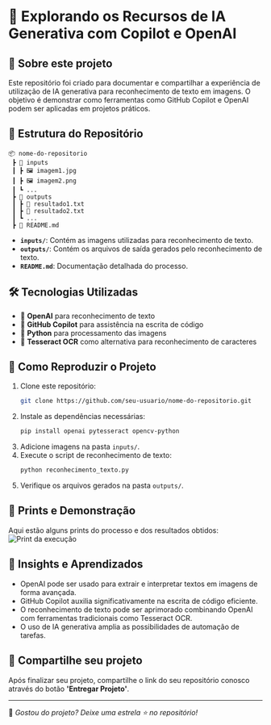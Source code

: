 
# 🚀 Explorando os Recursos de IA Generativa com Copilot e OpenAI

## 📌 Sobre este projeto
Este repositório foi criado para documentar e compartilhar a experiência de utilização de IA generativa para reconhecimento de texto em imagens. O objetivo é demonstrar como ferramentas como GitHub Copilot e OpenAI podem ser aplicadas em projetos práticos.

## 📂 Estrutura do Repositório
```
📦 nome-do-repositorio
 ┣ 📂 inputs
 ┃ ┣ 🖼️ imagem1.jpg
 ┃ ┣ 🖼️ imagem2.png
 ┃ ┗ ...
 ┣ 📂 outputs
 ┃ ┣ 📄 resultado1.txt
 ┃ ┣ 📄 resultado2.txt
 ┃ ┗ ...
 ┣ 📄 README.md
```

- **`inputs/`**: Contém as imagens utilizadas para reconhecimento de texto.
- **`outputs/`**: Contém os arquivos de saída gerados pelo reconhecimento de texto.
- **`README.md`**: Documentação detalhada do processo.

## 🛠 Tecnologias Utilizadas
- 🧠 **OpenAI** para reconhecimento de texto
- 🤖 **GitHub Copilot** para assistência na escrita de código
- 🐍 **Python** para processamento das imagens
- 📝 **Tesseract OCR** como alternativa para reconhecimento de caracteres

## 🚀 Como Reproduzir o Projeto
1. Clone este repositório:
   ```bash
   git clone https://github.com/seu-usuario/nome-do-repositorio.git
   ```
2. Instale as dependências necessárias:
   ```bash
   pip install openai pytesseract opencv-python
   ```
3. Adicione imagens na pasta `inputs/`.
4. Execute o script de reconhecimento de texto:
   ```bash
   python reconhecimento_texto.py
   ```
5. Verifique os arquivos gerados na pasta `outputs/`.

## 📸 Prints e Demonstração
Aqui estão alguns prints do processo e dos resultados obtidos:
![Print da execução](assets/exemplo.png)

## 📌 Insights e Aprendizados
- OpenAI pode ser usado para extrair e interpretar textos em imagens de forma avançada.
- GitHub Copilot auxilia significativamente na escrita de código eficiente.
- O reconhecimento de texto pode ser aprimorado combinando OpenAI com ferramentas tradicionais como Tesseract OCR.
- O uso de IA generativa amplia as possibilidades de automação de tarefas.

## 📩 Compartilhe seu projeto
Após finalizar seu projeto, compartilhe o link do seu repositório conosco através do botão **'Entregar Projeto'**.

---

📢 *Gostou do projeto? Deixe uma estrela ⭐ no repositório!*
